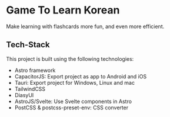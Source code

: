 # Game To Learn Korean

Make learning with flashcards more fun, and even more efficient.

## Tech-Stack
This project is built using the following technologies:
- Astro framework
- CapacitorJS: Export project as app to Android and iOS
- Tauri: Export project for Windows, Linux and mac
- TailwindCSS
- DiasyUI
- AstroJS/Svelte: Use Svelte components in Astro
- PostCSS & postcss-preset-env: CSS converter